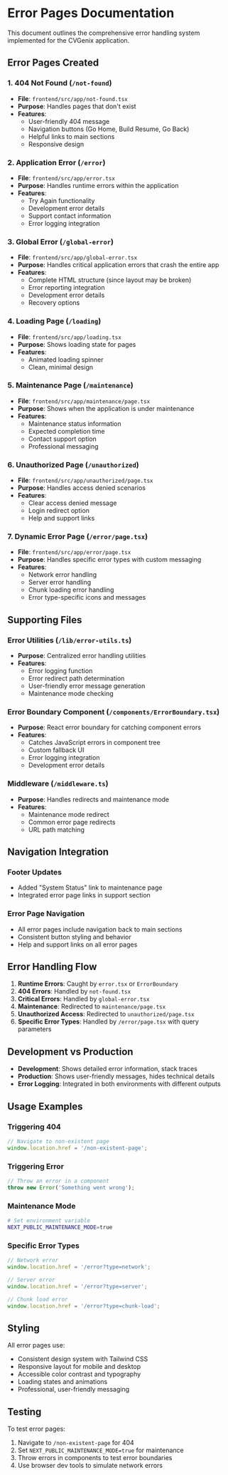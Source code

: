 # Error Pages Documentation

This document outlines the comprehensive error handling system implemented for the CVGenix application.

## Error Pages Created

### 1. 404 Not Found (`/not-found`)
- **File**: `frontend/src/app/not-found.tsx`
- **Purpose**: Handles pages that don't exist
- **Features**:
  - User-friendly 404 message
  - Navigation buttons (Go Home, Build Resume, Go Back)
  - Helpful links to main sections
  - Responsive design

### 2. Application Error (`/error`)
- **File**: `frontend/src/app/error.tsx`
- **Purpose**: Handles runtime errors within the application
- **Features**:
  - Try Again functionality
  - Development error details
  - Support contact information
  - Error logging integration

### 3. Global Error (`/global-error`)
- **File**: `frontend/src/app/global-error.tsx`
- **Purpose**: Handles critical application errors that crash the entire app
- **Features**:
  - Complete HTML structure (since layout may be broken)
  - Error reporting integration
  - Development error details
  - Recovery options

### 4. Loading Page (`/loading`)
- **File**: `frontend/src/app/loading.tsx`
- **Purpose**: Shows loading state for pages
- **Features**:
  - Animated loading spinner
  - Clean, minimal design

### 5. Maintenance Page (`/maintenance`)
- **File**: `frontend/src/app/maintenance/page.tsx`
- **Purpose**: Shows when the application is under maintenance
- **Features**:
  - Maintenance status information
  - Expected completion time
  - Contact support option
  - Professional messaging

### 6. Unauthorized Page (`/unauthorized`)
- **File**: `frontend/src/app/unauthorized/page.tsx`
- **Purpose**: Handles access denied scenarios
- **Features**:
  - Clear access denied message
  - Login redirect option
  - Help and support links

### 7. Dynamic Error Page (`/error/page.tsx`)
- **File**: `frontend/src/app/error/page.tsx`
- **Purpose**: Handles specific error types with custom messaging
- **Features**:
  - Network error handling
  - Server error handling
  - Chunk loading error handling
  - Error type-specific icons and messages

## Supporting Files

### Error Utilities (`/lib/error-utils.ts`)
- **Purpose**: Centralized error handling utilities
- **Features**:
  - Error logging function
  - Error redirect path determination
  - User-friendly error message generation
  - Maintenance mode checking

### Error Boundary Component (`/components/ErrorBoundary.tsx`)
- **Purpose**: React error boundary for catching component errors
- **Features**:
  - Catches JavaScript errors in component tree
  - Custom fallback UI
  - Error logging integration
  - Development error details

### Middleware (`/middleware.ts`)
- **Purpose**: Handles redirects and maintenance mode
- **Features**:
  - Maintenance mode redirect
  - Common error page redirects
  - URL path matching

## Navigation Integration

### Footer Updates
- Added "System Status" link to maintenance page
- Integrated error page links in support section

### Error Page Navigation
- All error pages include navigation back to main sections
- Consistent button styling and behavior
- Help and support links on all error pages

## Error Handling Flow

1. **Runtime Errors**: Caught by `error.tsx` or `ErrorBoundary`
2. **404 Errors**: Handled by `not-found.tsx`
3. **Critical Errors**: Handled by `global-error.tsx`
4. **Maintenance**: Redirected to `maintenance/page.tsx`
5. **Unauthorized Access**: Redirected to `unauthorized/page.tsx`
6. **Specific Error Types**: Handled by `/error/page.tsx` with query parameters

## Development vs Production

- **Development**: Shows detailed error information, stack traces
- **Production**: Shows user-friendly messages, hides technical details
- **Error Logging**: Integrated in both environments with different outputs

## Usage Examples

### Triggering 404
```typescript
// Navigate to non-existent page
window.location.href = '/non-existent-page';
```

### Triggering Error
```typescript
// Throw an error in a component
throw new Error('Something went wrong');
```

### Maintenance Mode
```bash
# Set environment variable
NEXT_PUBLIC_MAINTENANCE_MODE=true
```

### Specific Error Types
```typescript
// Network error
window.location.href = '/error?type=network';

// Server error
window.location.href = '/error?type=server';

// Chunk load error
window.location.href = '/error?type=chunk-load';
```

## Styling

All error pages use:
- Consistent design system with Tailwind CSS
- Responsive layout for mobile and desktop
- Accessible color contrast and typography
- Loading states and animations
- Professional, user-friendly messaging

## Testing

To test error pages:
1. Navigate to `/non-existent-page` for 404
2. Set `NEXT_PUBLIC_MAINTENANCE_MODE=true` for maintenance
3. Throw errors in components to test error boundaries
4. Use browser dev tools to simulate network errors
